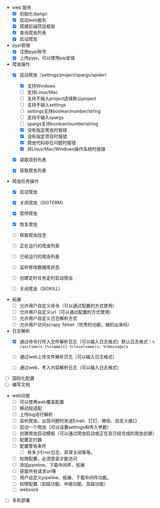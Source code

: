 
- web 服务
    - [x] 初始化django
    - [x] 启动web服务
    - [x] 搭建前端项目框架
    - [x] 查询爬虫列表
    - [x] 启动爬虫

- pypi管理
    - [x] 注册pypi账号
    - [x] 上传pypi，可以使用pip安装    

- 爬虫操作
    - [x] 启动爬虫（settings/project/spargs/spider）
        - [x] 支持Windows
        - [ ] 支持Linux/Mac
        - [ ] 支持不输入project选择默认project
        - [ ] 支持不输入settings
        - [ ] settings支持boolean/number/string
        - [ ] 支持不输入spargs
        - [ ] spargs支持boolean/number/string
        - [x] 没有指定爬虫时报错
        - [x] 没有指定项目时报错
        - [x] 爬虫代码存在问题时报错
        - [x] 非Linux/Mac/Windows操作系统时报错
    - [x] 获取项目列表
    - [x] 获取爬虫列表


- 爬虫任务操作
    - [x] 启动爬虫
    - [x] 关闭爬虫（SIGTERM）
    - [x] 暂停爬虫
    - [x] 恢复爬虫
    - [ ] 获取爬虫信息
    - [ ] 正在运行的爬虫列表
    - [ ] 已经运行的爬虫列表
    - [ ] 监听修改数据库状态
    - [ ] 创建定时任务定时启动爬虫
    - [ ] 关闭爬虫（SIGKILL）
    
    
- 拓展
    - [ ] 允许用户自定义命令（可以通过配置的方式使用）
    - [ ] 允许用户自定义url（可以通过配置的方式使用）
    - [ ] 允许用户自定义日志解析方式
    - [ ] 允许用户访问scrapy Telnet（优秀的功能，做的出来吗）
    
- 日志解析
    - [x] 通过命令行传入文件解析日志（可以输入日志格式）默认日志格式：`%(asctime)s [%(name)s] %(levelname)s: %(message)s`
    - [ ] 通过web上传文件解析日志（可以输入日志格式）
    - [ ] 通过web，考入内容解析日志（可以输入日志格式）
     
    
- [ ] 国际化配置
- [ ] 编写文档
- web功能
    - [ ] 可以使用web覆盖配置
    - [ ] 移动段适配
    - [ ] 上传log进行解析
    - [ ] 监听爬虫，出现问题时发送Email、钉钉、微信、自定义接口
    - [ ] 启动一个爬虫（可以设置settings和传入参数）
    - [ ] 创建爬虫启动模板（可以通过爬虫启动或正在及已经完成的爬虫创建）
    - [ ] 配置定时器
    - [ ] 配置警告条件
        - [ ] 有多少Error日志、异常关闭等等。 
    - [ ] 权限配置，必须登录才能访问
    - [ ] 添加pipeline、下载中间件、拓展
    - [ ] 获取所有请求url等
    - [ ] 用户自定义pipeline、拓展、下载中间件功能。
    - [ ] 权限配置（初级功能、中级功能、高级功能）
    - [ ] websock   
    
- [ ] 多机部署